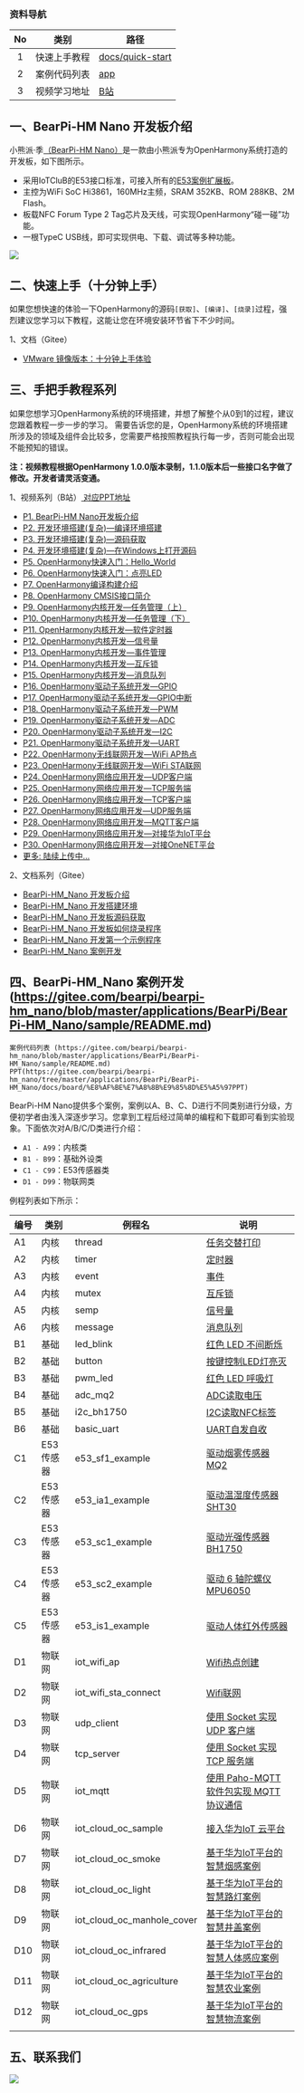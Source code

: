 ### 资料导航
| No | 类别 | 路径  |
| :----: | ---- |  ------------------------------------------------------------ |
| 1    | 快速上手教程 |  [docs/quick-start](docs/quick-start/BearPi-HM_Nano十分钟上手.md) |
| 2    | 案例代码列表 |  [app](app/README.md) |
| 3    | 视频学习地址 |  [B站](https://www.bilibili.com/video/BV1tv411b7SA?p=1) |

## 一、BearPi-HM Nano 开发板介绍

小熊派·季[（BearPi-HM Nano）](https://item.taobao.com/item.htm?id=633296694816)是一款由小熊派专为OpenHarmony系统打造的开发板，如下图所示。

* 采用IoTCluB的E53接口标准，可接入所有的[E53案例扩展板](https://shop336827451.taobao.com/category-1488778768.htm)。
* 主控为WiFi SoC Hi3861，160MHz主频，SRAM 352KB、ROM 288KB、2M Flash。
* 板载NFC Forum Type 2 Tag芯片及天线，可实现OpenHarmony“碰一碰”功能。
* 一根TypeC USB线，即可实现供电、下载、调试等多种功能。

[![](docs/figures/00_public/BearPi-HM_Nano_Info.png)](https://item.taobao.com/item.htm?id=633296694816)

## 二、快速上手（十分钟上手）

如果您想快速的体验一下OpenHarmony的源码`[获取]`、`[编译]`、`[烧录]`过程，强烈建议您学习以下教程，这能让您在环境安装环节省下不少时间。


1、文档（Gitee）
* [VMware 镜像版本：十分钟上手体验](docs/quick-start/BearPi-HM_Nano十分钟上手.md)

## 三、手把手教程系列

如果您想学习OpenHarmony系统的环境搭建，并想了解整个从0到1的过程，建议您跟着教程一步一步的学习。
需要告诉您的是，OpenHarmony系统的环境搭建所涉及的领域及组件会比较多，您需要严格按照教程执行每一步，否则可能会出现不能预知的错误。

**注：视频教程根据OpenHarmony 1.0.0版本录制，1.1.0版本后一些接口名字做了修改。开发者请灵活变通。**

1、视频系列（B站）[ 对应PPT地址 ](board/课程配套PPT)
* [P1. BearPi-HM Nano开发板介绍](https://www.bilibili.com/video/BV1tv411b7SA?p=1)
* [P2. 开发环境搭建(复杂)—编译环境搭建](https://www.bilibili.com/video/BV1tv411b7SA?p=3)
* [P3. 开发环境搭建(复杂)—源码获取](https://www.bilibili.com/video/BV1tv411b7SA?p=4)
* [P4. 开发环境搭建(复杂)—在Windows上打开源码](https://www.bilibili.com/video/BV1tv411b7SA?p=5)
* [P5. OpenHarmony快速入门：Hello_World](https://www.bilibili.com/video/BV1tv411b7SA?p=6)
* [P6. OpenHarmony快速入门：点亮LED](https://www.bilibili.com/video/BV1tv411b7SA?p=7)
* [P7. OpenHarmony编译构建介绍](https://www.bilibili.com/video/BV1tv411b7SA?p=8)
* [P8. OpenHarmony CMSIS接口简介](https://www.bilibili.com/video/BV1tv411b7SA?p=9)
* [P9. OpenHarmony内核开发—任务管理（上）](https://www.bilibili.com/video/BV1tv411b7SA?p=10)
* [P10. OpenHarmony内核开发—任务管理（下）](https://www.bilibili.com/video/BV1tv411b7SA?p=11)
* [P11. OpenHarmony内核开发—软件定时器](https://www.bilibili.com/video/BV1tv411b7SA?p=12)
* [P12. OpenHarmony内核开发—信号量](https://www.bilibili.com/video/BV1tv411b7SA?p=13)
* [P13. OpenHarmony内核开发—事件管理](https://www.bilibili.com/video/BV1tv411b7SA?p=14)
* [P14. OpenHarmony内核开发—互斥锁](https://www.bilibili.com/video/BV1tv411b7SA?p=15)
* [P15. OpenHarmony内核开发—消息队列](https://www.bilibili.com/video/BV1tv411b7SA?p=16)
* [P16. OpenHarmony驱动子系统开发—GPIO](https://www.bilibili.com/video/BV1tv411b7SA?p=17)
* [P17. OpenHarmony驱动子系统开发—GPIO中断](https://www.bilibili.com/video/BV1tv411b7SA?p=19)
* [P18. OpenHarmony驱动子系统开发—PWM](https://www.bilibili.com/video/BV1tv411b7SA?p=19)
* [P19. OpenHarmony驱动子系统开发—ADC](https://www.bilibili.com/video/BV1tv411b7SA?p=20)
* [P20. OpenHarmony驱动子系统开发—I2C](https://www.bilibili.com/video/BV1tv411b7SA?p=21)
* [P21. OpenHarmony驱动子系统开发—UART](https://www.bilibili.com/video/BV1tv411b7SA?p=22)
* [P22. OpenHarmony无线联网开发—WiFi AP热点](https://www.bilibili.com/video/BV1tv411b7SA?p=23)
* [P23. OpenHarmony无线联网开发—WiFi STA联网](https://www.bilibili.com/video/BV1tv411b7SA?p=24)
* [P24. OpenHarmony网络应用开发—UDP客户端](https://www.bilibili.com/video/BV1tv411b7SA?p=25)
* [P25. OpenHarmony网络应用开发—TCP服务端](https://www.bilibili.com/video/BV1tv411b7SA?p=26)
* [P26. OpenHarmony网络应用开发—TCP客户端](https://www.bilibili.com/video/BV1tv411b7SA?p=27)
* [P27. OpenHarmony网络应用开发—UDP服务端](https://www.bilibili.com/video/BV1tv411b7SA?p=28)
* [P28. OpenHarmony网络应用开发—MQTT客户端](https://www.bilibili.com/video/BV1tv411b7SA?p=29)
* [P29. OpenHarmony网络应用开发—对接华为IoT平台](https://www.bilibili.com/video/BV1tv411b7SA?p=30)
* [P30. OpenHarmony网络应用开发—对接OneNET平台](https://www.bilibili.com/video/BV1tv411b7SA?p=31)
* [更多: 陆续上传中...](https://www.bilibili.com/video/BV1tv411b7SA)

2、文档系列（Gitee）
-   [BearPi-HM_Nano 开发板介绍](docs/quick-start/BearPi-HM_Nano开发板介绍.md)
-   [BearPi-HM_Nano 开发搭建环境](docs/quick-start/BearPi-HM_Nano开发搭建环境.md)
-   [BearPi-HM_Nano 开发板源码获取](docs/quick-start/源码获取.md)
-   [BearPi-HM_Nano 开发板如何烧录程序](docs/quick-start/BearPi-HM_Nano开发板如何烧录程序.md)
-   [BearPi-HM_Nano 开发第一个示例程序](docs/quick-start/BearPi-HM_Nano开发板第一个示例程序.md)
-   [BearPi-HM_Nano 案例开发](../app/README.md)


## 四、BearPi-HM_Nano 案例开发(https://gitee.com/bearpi/bearpi-hm_nano/blob/master/applications/BearPi/BearPi-HM_Nano/sample/README.md)
    案例代码列表 (https://gitee.com/bearpi/bearpi-hm_nano/blob/master/applications/BearPi/BearPi-HM_Nano/sample/README.md)
    PPT(https://gitee.com/bearpi/bearpi-hm_nano/tree/master/applications/BearPi/BearPi-HM_Nano/docs/board/%E8%AF%BE%E7%A8%8B%E9%85%8D%E5%A5%97PPT)
BearPi-HM Nano提供多个案例，案例以A、B、C、D进行不同类别进行分级，方便初学者由浅入深逐步学习。您拿到工程后经过简单的编程和下载即可看到实验现象。下面依次对A/B/C/D类进行介绍：

* `A1 - A99`：内核类
* `B1 - B99`：基础外设类
* `C1 - C99`：E53传感器类
* `D1 - D99`：物联网类

例程列表如下所示：

| 编号 | 类别   | 例程名           | 说明                                                         |
| ---- | ------ | ---------------- | ------------------------------------------------------------ |
| A1   | 内核   | thread           |   [任务交替打印](../app/A1_kernal_thread/README.md)  |
| A2   | 内核   | timer            |  [定时器  ](../app/A2_kernel_timer/README.md)                                                      |
| A3   | 内核   | event            |   [事件](../app/A3_kernel_event/README.md)|
| A4   | 内核   | mutex            |   [互斥锁](../app/A4_kernel_mutex/README.md)|
| A5   | 内核   | semp             |   [信号量](../app/A5_kernel_semaphore/README.md)|
| A6   | 内核   | message           |    [消息队列](../app/A6_kernel_message/README.md)|
| B1   | 基础   | led_blink        |   [红色 LED 不间断烁](../app/B1_basic_led_blink/README.md)|
| B2   | 基础   | button           |   [按键控制LED灯亮灭](../app/B2_basic_button/README.md)|
| B3   | 基础   | pwm_led          |   [红色 LED 呼吸灯](../app/B3_basic_pwm_led/README.md)|
| B4   | 基础   | adc_mq2          |   [ADC读取电压](../app/B4_basic_adc/README.md)|
| B5   | 基础   | i2c_bh1750       |   [I2C读取NFC标签](../app/B5_basic_i2c_nfc/README.md)|
| B6   | 基础   | basic_uart       |   [UART自发自收](../app/B6_basic_uart/README.md)|
| C1   | E53传感器   | e53_sf1_example        |       [驱动烟雾传感器 MQ2](../app/C1_e53_sf1_mq2/README.md)|
| C2   | E53传感器   | e53_ia1_example              |   [驱动温湿度传感器 SHT30](../app/C2_e53_ia1_temp_humi_pls/README.md)|
| C3   | E53传感器   | e53_sc1_example             |   [驱动光强传感器 BH1750](../app/C3_e53_sc1_pls/README.md)|
| C4   | E53传感器   | e53_sc2_example        |   [驱动 6 轴陀螺仪 MPU6050](../app/C4_e53_sc2_axis/README.md)|
| C5   | E53传感器   | e53_is1_example              |   [驱动人体红外传感器](../app/C5_e53_is1_infrared/README.md)|
| D1   | 物联网 | iot_wifi_ap       |   [Wifi热点创建](../app/D1_iot_wifi_ap/README.md)|
| D2   | 物联网 | iot_wifi_sta_connect     |   [Wifi联网](../app/D2_iot_wifi_sta_connect/README.md)|
| D3   | 物联网 | udp_client       |   [使用 Socket 实现 UDP 客户端](../app/D3_iot_udp_client/README.md)|
| D4   | 物联网 | tcp_server       |   [使用 Socket 实现 TCP 服务端](../app/D4_iot_tcp_server/README.md)|
| D5   | 物联网 | iot_mqtt             |   [使用 Paho-MQTT 软件包实现 MQTT 协议通信](../app/D5_iot_mqtt/README.md)|
| D6   | 物联网 | iot_cloud_oc_sample     |  [接入华为IoT 云平台](../app/D6_iot_cloud_oc/README.md)|
| D7   | 物联网 | iot_cloud_oc_smoke         |   [基于华为IoT平台的智慧烟感案例](../app/D7_iot_cloud_oc_smoke/README.md)|  
| D8   | 物联网 | iot_cloud_oc_light         |   [基于华为IoT平台的智慧路灯案例](../app/D8_iot_cloud_oc_light/README.md)|    
| D9   | 物联网 | iot_cloud_oc_manhole_cover         |   [基于华为IoT平台的智慧井盖案例](../app/D9_iot_cloud_oc_manhole_cover/README.md)|  
| D10   | 物联网 | iot_cloud_oc_infrared         |   [基于华为IoT平台的智慧人体感应案例](../app/D10_iot_cloud_oc_infrared/README.md)|  
| D11   | 物联网 | iot_cloud_oc_agriculture         |   [基于华为IoT平台的智慧农业案例](../app/D11_iot_cloud_oc_agriculture/README.md)| 
| D12   | 物联网 | iot_cloud_oc_gps         |   [基于华为IoT平台的智慧物流案例](../app/D12_iot_cloud_oc_gps/README.md)|    
||||



## 五、联系我们



![](docs/figures/00_public/bearpi_club_wechat.jpg)

